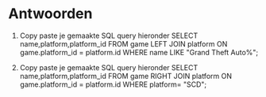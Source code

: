 # Antwoorden

1. Copy paste je gemaakte SQL query hieronder
SELECT name,platform,platform_id FROM game LEFT JOIN platform ON game.platform_id = platform.id WHERE name LIKE "Grand Theft Auto%";
   
2. Copy paste je gemaakte SQL query hieronder
SELECT name,platform,platform_id FROM game RIGHT JOIN platform ON game.platform_id = platform.id WHERE platform= "SCD";

